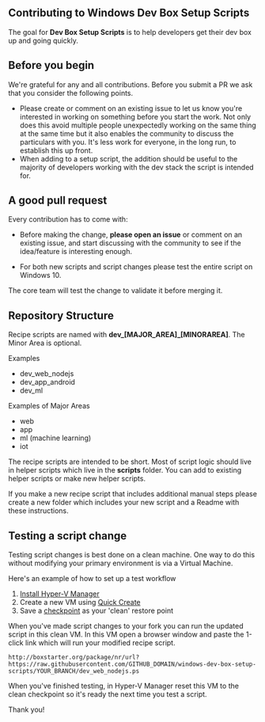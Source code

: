 ## Contributing to Windows Dev Box Setup Scripts

The goal for **Dev Box Setup Scripts** is to help developers get their dev box up and going quickly.

## Before you begin

We're grateful for any and all contributions.  Before you submit a PR we ask that you consider the following points.

* Please create or comment on an existing issue to let us know you're interested in working on something before you start the work. Not only does this avoid multiple people unexpectedly working on the same thing at the same time but it also enables the community to discuss the particulars with you. It's less work for everyone, in the long run, to establish this up front.
* When adding to a setup script, the addition should be useful to the majority of developers working with the dev stack the script is intended for.

## A good pull request

Every contribution has to come with:

* Before making the change, **please open an issue** or comment on an existing issue, and start discussing with the community to see if the idea/feature is interesting enough.

* For both new scripts and script changes please test the entire script on Windows 10.

The core team will test the change to validate it before merging it.

## Repository Structure

Recipe scripts are named with **dev_[MAJOR_AREA]_[MINORAREA]**.
The Minor Area is optional.

Examples

* dev_web_nodejs
* dev_app_android
* dev_ml

Examples of Major Areas

* web
* app
* ml (machine learning)
* iot

The recipe scripts are intended to be short.  Most of script logic should live in helper scripts which live in the **scripts** folder.  You can add to existing helper scripts or make new helper scripts.

If you make a new recipe script that includes additional manual steps please create a new folder which includes your new script and a Readme with these instructions.

## Testing a script change

Testing script changes is best done on a clean machine.  One way to do this without modifying your primary environment is via a Virtual Machine.

Here's an example of how to set up a test workflow

1. [Install Hyper-V Manager](https://docs.microsoft.com/en-us/virtualization/hyper-v-on-windows/quick-start/enable-hyper-v)
1. Create a new VM using [Quick Create](https://docs.microsoft.com/en-us/virtualization/hyper-v-on-windows/quick-start/quick-create-virtual-machine)
1. Save a [checkpoint](https://docs.microsoft.com/en-us/virtualization/hyper-v-on-windows/user-guide/checkpoints) as your 'clean' restore point

When you've made script changes to your fork you can run the updated script in this clean VM.  In this VM open a browser window and paste the 1-click link which will run your modified recipe script.

`http://boxstarter.org/package/nr/url?https://raw.githubusercontent.com/GITHUB_DOMAIN/windows-dev-box-setup-scripts/YOUR_BRANCH/dev_web_nodejs.ps
`

When you've finished testing, in Hyper-V Manager reset this VM to the clean checkpoint so it's ready the next time you test a script.

Thank you!
